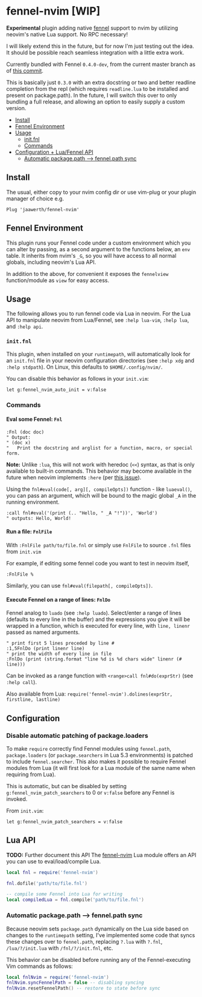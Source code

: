 # fennel-nvim [WIP]

**Experimental** plugin adding native [fennel](https://fennel-lang.org) support to nvim by utilizing neovim's native Lua support. No RPC necessary!

I will likely extend this in the future, but for now I'm just testing out the idea. It should be possible reach seamless integration with a little extra work.

Currently bundled with Fennel `0.4.0-dev`, from the current master branch as of
[this commit](https://github.com/bakpakin/Fennel/tree/d3620b369a6d16f55f98d939a3b47b56d97b9f19).

This is basically just `0.3.0` with an extra docstring or two and better readline completion from the repl
(which requires `readline.lua` to be installed and present on package.path).
In the future, I will switch this over to only bundling a full release, and allowing an option to easily supply a custom version.

- [Install](#install)
- [Fennel Environment](#fennel-environment)
- [Usage](#usage)
  - [init.fnl](#initfnl)
  - [Commands](#commands)
- [Configuration + Lua/Fennel API](#configuration)
  - [Automatic package.path --> fennel.path sync](#automatic-packagepath----fennelpath-sync)

## Install

The usual, either copy to your nvim config dir or use vim-plug or your plugin manager of choice e.g.

```viml
Plug 'jaawerth/fennel-nvim'
```

## Fennel Environment

This plugin runs your Fennel code under a custom environment which you can alter by passing, as a second argument
to the functions below, an `env` table. It inherits from nvim's `_G`, so you will have access to all normal globals,
including neovim's Lua API.

In addition to the above, for convenient it exposes the `fennelview` function/module as `view` for easy access.


## Usage

The following allows you to run fennel code via Lua in neovim.
For the Lua API to manipulate neovim from Lua/Fennel, see `:help lua-vim`, `:help lua`, and `:help api`.

### `init.fnl`

This plugin, when installed on your `runtimepath`, will automatically look for an `init.fnl` file in your
neovim configuration directories (see `:help xdg` and `:help stdpath`). On Linux, this defaults to `$HOME/.config/nvim/`.

You can disable this behavior as follows in your `init.vim`:

```viml
let g:fennel_nvim_auto_init = v:false
```

### Commands

#### Eval some Fennel: `Fnl`

```viml
:Fnl (doc doc)
" Output:
" (doc x)
"   Print the docstring and arglist for a function, macro, or special form.
```

**Note:** Unlike `:lua`, this will not work with heredoc (`<<`) syntax, as that is only available
to built-in commands. This behavior may become available in the future when neovim implements `:here`
(per [this issue](https://github.com/neovim/neovim/issues/7638)).

Using the `fnl#eval(code[, arg][, compileOpts])` function - like `luaeval()`, you can pass an argument,
which will be bound to the magic global `_A` in the running environment.

```viml
:call fnl#eval('(print (.. "Hello, " _A "!"))', 'World')
" outputs: Hello, World!
```

#### Run a file: `FnlFile`

With `:FnlFile path/to/file.fnl` or simply use `FnlFile` to source `.fnl` files from `init.vim`

For example, if editing some fennel code you want to test in neovim itself,
```viml
:FnlFile %
```

Similarly, you can use `fnl#eval(filepath[, compileOpts])`.

#### Execute Fennel on a range of lines: `FnlDo`

Fennel analog to `luado` (see `:help luado`). Select/enter a range of lines (defaults to every line in the buffer)
and the expressions you give it will be wrapped in a function, which is executed for every line, with `line, linenr` passed
as named arguments.

```viml
" print first 5 lines preceded by line #
:1,5FnlDo (print linenr line)
" print the width of every line in file
:FnlDo (print (string.format "line %d is %d chars wide" linenr (# line)))
```
Can be invoked as a range function with `<range>call fnl#do(exprStr)` (see `:help call`).

Also available from Lua: `require('fennel-nvim').dolines(exprStr, firstline, lastline)`

## Configuration

### Disable automatic patching of package.loaders

To make `require` correctly find Fennel modules using `fennel.path`, `package.loaders` (or `package.searchers` in Lua 5.3 environments)
is patched to include `fennel.searcher`. This also makes it possible to require Fennel modules from Lua (it will first look for a Lua
module of the same name when requiring from Lua).

This is automatic, but can be disabled by setting `g:fennel_nvim_patch_searchers` to 0 or `v:false` before any Fennel is invoked.

From `init.vim`:
```viml
let g:fennel_nvim_patch_searchers = v:false
```

## Lua API
**TODO:** Further document this API
The [fennel-nvim](lua/fennel-nvim.lua) Lua module offers an API you can use to eval/load/compile Lua.

```lua
local fnl = require('fennel-nvim')

fnl.dofile('path/to/file.fnl')

-- compile some Fennel into Lua for writing
local compiledLua = fnl.compile('path/to/file.fnl')
```

### Automatic package.path --> fennel.path sync

Because neovim sets `package.path` dynamically on the Lua side based on changes to the `runtimepath`
setting, I've implemented some code that syncs these changes over to `fennel.path`, replacing `?.lua`
with `?.fnl`, `/lua/?/init.lua` with `/fnl/?/init.fnl`, etc.

This behavior can be disabled before running any of the Fennel-executing Vim commands as follows:

```lua
local fnlNvim = require('fennel-nvim')
fnlNvim.syncFennelPath = false -- disabling syncing
fnlNvim.resetFennelPath() -- restore to state before sync
```
